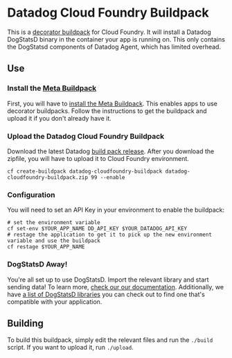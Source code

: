 # Datadog Cloud Foundry Buildpack

This is a [decorator buildpack](https://github.com/cf-platform-eng/meta-buildpack/blob/master/README.md#decorators) for Cloud Foundry. It will install a Datadog DogStatsD binary in the container your app is running on. This only contains the DogStatsd components of Datadog Agent, which has limited overhead.

## Use

### Install the [Meta Buildpack](https://github.com/cf-platform-eng/meta-buildpack#how-to-install-the-meta-buildpack)
First, you will have to [install the Meta Buildpack](https://github.com/cf-platform-eng/meta-buildpack#how-to-install-the-meta-buildpack). This enables apps to use decorator buildpacks. Follow the instructions to get the buildpack and upload it if you don't already have it.

### Upload the Datadog Cloud Foundry Buildpack
Download the latest Datadog [build pack release](https://cloudfoundry.datadoghq.com/datadog-cloudfoundry-buildpack/datadog-cloudfoundry-buildpack-latest.zip). After you download the zipfile, you will have to upload it to Cloud Foundry environment.

```shell
cf create-buildpack datadog-cloudfoundry-buildpack datadog-cloudfoundry-buildpack.zip 99 --enable
```

### Configuration
You will need to set an API Key in your environment to enable the buildpack:

```shell
# set the environment variable
cf set-env $YOUR_APP_NAME DD_API_KEY $YOUR_DATADOG_API_KEY
# restage the application to get it to pick up the new environment variable and use the buildpack
cf restage $YOUR_APP_NAME
```

### DogStatsD Away!
You're all set up to use DogStatsD. Import the relevant library and start sending data! To learn more, [check our our documentation](https://docs.datadoghq.com/guides/DogStatsD/). Additionally, we have [a list of DogStatsD libraries](https://docs.datadoghq.com/libraries/) you can check out to find one that's compatible with your application.


## Building
To build this buildpack, simply edit the relevant files and run the `./build` script. If you want to upload it, run `./upload`.
